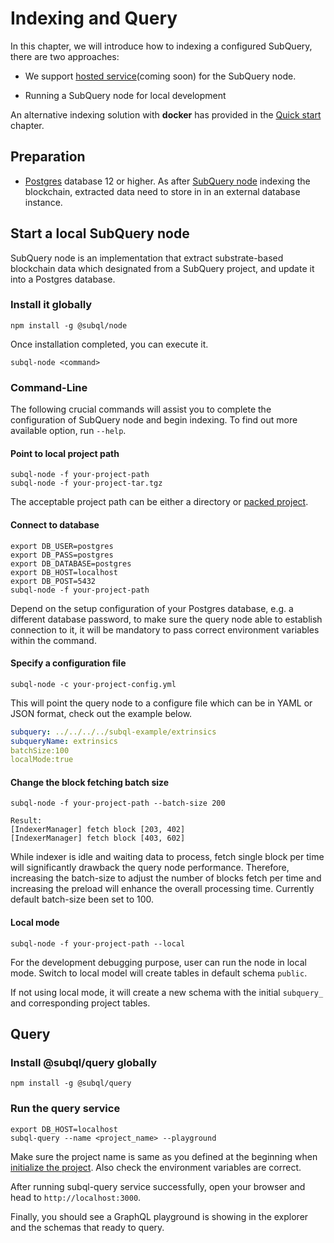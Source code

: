 # Indexing and Query

In this chapter, we will introduce how to indexing a configured SubQuery, there are two approaches:

- We support [hosted service](https://www.subquery.network/)(coming soon) for the SubQuery node. 

- Running a SubQuery node for local development

An alternative indexing solution with <strong>docker</strong> has provided in the [Quick start](/quickstart.html#index-and-query) chapter.   

## Preparation

- [Postgres](https://www.postgresql.org/) database 12 or higher. 
As after [SubQuery node](#start-a-local-subquery-node) indexing the blockchain, extracted data need to store in in an external database instance.

## Start a local SubQuery node
SubQuery node is an implementation that extract substrate-based blockchain data which designated from a SubQuery project, and update it into a Postgres database.

### Install it globally

````
npm install -g @subql/node
````
Once installation completed, you can execute it.

````
subql-node <command>
````

### Command-Line 

The following crucial commands will assist you to complete the configuration of SubQuery node and begin indexing.
To find out more available option, run `--help`.

#### Point to local project path
````
subql-node -f your-project-path 
subql-node -f your-project-tar.tgz
````
The acceptable project path can be either a directory or [packed project](/define_a_subquery.html#pack).


#### Connect to database

````
export DB_USER=postgres 
export DB_PASS=postgres 
export DB_DATABASE=postgres 
export DB_HOST=localhost 
export DB_POST=5432
subql-node -f your-project-path 
````
Depend on the setup configuration of your Postgres database, e.g. a different database password, to make sure the query node able to establish
connection to it, it will be mandatory to pass correct environment variables within the command.

#### Specify a configuration file
````
subql-node -c your-project-config.yml
````
This will point the query node to a configure file which can be in YAML or JSON format, check out the example below.
```yaml
subquery: ../../../../subql-example/extrinsics
subqueryName: extrinsics
batchSize:100
localMode:true
````

#### Change the block fetching batch size
````
subql-node -f your-project-path --batch-size 200

Result:
[IndexerManager] fetch block [203, 402]
[IndexerManager] fetch block [403, 602]
````
While indexer is idle and waiting data to process, fetch single block per time will significantly drawback the query node performance.
Therefore, increasing the batch-size to adjust the number of blocks fetch per time and increasing the preload will enhance the overall processing time.
Currently default batch-size been set to 100.

#### Local mode
````
subql-node -f your-project-path --local
````
For the development debugging purpose, user can run the node in local mode. Switch to local model will create tables in default schema `public`.

If not using local mode, it will create a new schema with the initial `subquery_ ` and corresponding project tables.
## Query

### Install @subql/query globally

````
npm install -g @subql/query
````

### Run the query service

````
export DB_HOST=localhost
subql-query --name <project_name> --playground
````
Make sure the project name is same as you defined at the beginning when [initialize the project](/quickstart.html#initialize-the-starter-package).
Also check the environment variables are correct.

After running subql-query service successfully, open your browser and head to `http://localhost:3000`.

Finally, you should see a GraphQL playground is showing in the explorer and the schemas that ready to query.
